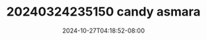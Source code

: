 --- 
title: "20240324235150 candy asmara"
description: "streaming bokeh 20240324235150 candy asmara dood   new"
date: 2024-10-27T04:18:52-08:00
file_code: "z42ws08ghrbm"
draft: false
cover: "2xk43h7dxeb8j7dn.jpg"
tags: ["candy", "asmara", "bokep-indo", "bokep-viral", "bokep-ig"]
length: 483
fld_id: "1390208"
foldername: "Asmaracandy"
categories: ["Asmaracandy"]
views: 3
---
